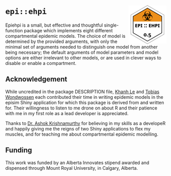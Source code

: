 # `epi::ehpi` <a href="https://bryce-carson.github.io/epiehpi/"><img src="man/figures/logo.png" align="right" height="120" alt="epiehpi website" /></a>
Epiehpi is a small, but effective and thoughtful single-function package which
implements eight different compartmental epidemic models. The choice of model is
determined by the provided arguments, with only the minimal set of arguments
needed to distinguish one model from another being necessary; the default
arguments of model parameters and model options are either irrelevant to other
models, or are used in clever ways to disable or enable a compartment.

## Acknowledgement
While uncredited in the package DESCRIPTION file, [Khanh
Le](https://github.com/kle6951/) and [Tobias
Wondwossen](https://github.com/Toby-exe) each contributed their time in writing
epidemic models in the episim Shiny application for which this package is
derived from and written for. Their willingness to listen to me drone on about R
and their patience with me in my first role as a lead developer is appreciated.

Thanks to [Dr. Ashok Krishnamurthy](https://github.com/ashokkrish) for believing
in my skills as a developeR and happily giving me the reigns of two Shiny
applications to flex my muscles, and for teaching me about compartmental
epidemic modelling.

## Funding
This work was funded by an Alberta Innovates stipend awarded and dispensed
through Mount Royal University, in Calgary, Alberta.
